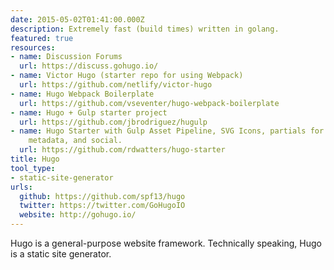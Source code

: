 ```yaml
---
date: 2015-05-02T01:41:00.000Z
description: Extremely fast (build times) written in golang.
featured: true
resources:
- name: Discussion Forums
  url: https://discuss.gohugo.io/
- name: Victor Hugo (starter repo for using Webpack)
  url: https://github.com/netlify/victor-hugo
- name: Hugo Webpack Boilerplate
  url: https://github.com/vseventer/hugo-webpack-boilerplate
- name: Hugo + Gulp starter project
  url: https://github.com/jbrodriguez/hugulp
- name: Hugo Starter with Gulp Asset Pipeline, SVG Icons, partials for global components,
    metadata, and social.
  url: https://github.com/rdwatters/hugo-starter
title: Hugo
tool_type:
- static-site-generator
urls:
  github: https://github.com/spf13/hugo
  twitter: https://twitter.com/GoHugoIO
  website: http://gohugo.io/
---
```


Hugo is a general-purpose website framework. Technically speaking, Hugo is a static site generator.
